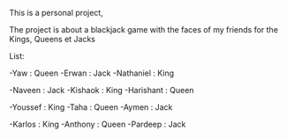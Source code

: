 This is a personal project,

The project is about a blackjack game with the faces of my friends for the Kings, Queens et Jacks

List:

-Yaw : Queen
-Erwan : Jack
-Nathaniel : King

-Naveen : Jack
-Kishaok : King
-Harishant : Queen

-Youssef : King
-Taha : Queen
-Aymen : Jack

-Karlos : King
-Anthony : Queen
-Pardeep : Jack

